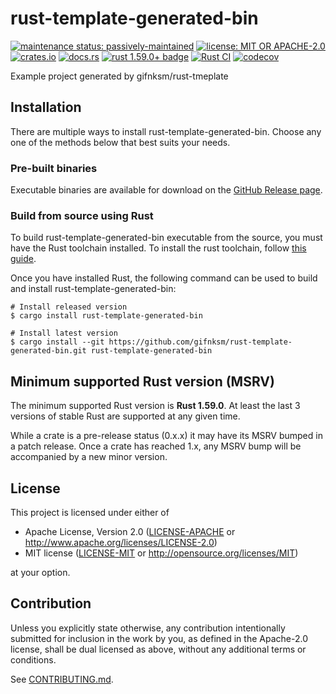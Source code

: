 # rust-template-generated-bin

[![maintenance status: passively-maintained](https://img.shields.io/badge/maintenance-passively--maintained-yellowgreen.svg)](https://doc.rust-lang.org/cargo/reference/manifest.html#the-badges-section)
[![license: MIT OR APACHE-2.0](https://img.shields.io/crates/l/rust-template-generated-bin.svg)](#license)
[![crates.io](https://img.shields.io/crates/v/rust-template-generated-bin.svg)](https://crates.io/crates/rust-template-generated-bin)
[![docs.rs](https://docs.rs/rust-template-generated-bin/badge.svg)](https://docs.rs/rust-template-generated-bin/)
[![rust 1.59.0+ badge](https://img.shields.io/badge/rust-1.59.0+-93450a.svg)](https://doc.rust-lang.org/cargo/reference/manifest.html#the-rust-version-field)
[![Rust CI](https://github.com/gifnksm/rust-template-generated-bin/actions/workflows/ci.yml/badge.svg)](https://github.com/gifnksm/rust-template-generated-bin/actions/workflows/ci.yml)
[![codecov](https://codecov.io/gh/gifnksm/rust-template-generated-bin/graph/badge.svg)](https://codecov.io/gh/gifnksm/rust-template-generated-bin)

Example project generated by gifnksm/rust-tmeplate

## Installation

There are multiple ways to install rust-template-generated-bin.
Choose any one of the methods below that best suits your needs.

### Pre-built binaries

Executable binaries are available for download on the [GitHub Release page].

[GitHub Release page]: https://github.com/gifnksm/rust-template-generated-bin/releases/

### Build from source using Rust

To build rust-template-generated-bin executable from the source, you must have the Rust toolchain installed.
To install the rust toolchain, follow [this guide](https://www.rust-lang.org/tools/install).

Once you have installed Rust, the following command can be used to build and install rust-template-generated-bin:

```console
# Install released version
$ cargo install rust-template-generated-bin

# Install latest version
$ cargo install --git https://github.com/gifnksm/rust-template-generated-bin.git rust-template-generated-bin
```

## Minimum supported Rust version (MSRV)

The minimum supported Rust version is **Rust 1.59.0**.
At least the last 3 versions of stable Rust are supported at any given time.

While a crate is a pre-release status (0.x.x) it may have its MSRV bumped in a patch release.
Once a crate has reached 1.x, any MSRV bump will be accompanied by a new minor version.

## License

This project is licensed under either of

* Apache License, Version 2.0
   ([LICENSE-APACHE](LICENSE-APACHE) or <http://www.apache.org/licenses/LICENSE-2.0>)
* MIT license
   ([LICENSE-MIT](LICENSE-MIT) or <http://opensource.org/licenses/MIT>)

at your option.

## Contribution

Unless you explicitly state otherwise, any contribution intentionally submitted
for inclusion in the work by you, as defined in the Apache-2.0 license, shall be
dual licensed as above, without any additional terms or conditions.

See [CONTRIBUTING.md](CONTRIBUTING.md).
